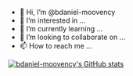- 👋 Hi, I’m @bdaniel-moovency
- 👀 I’m interested in ...
- 🌱 I’m currently learning ...
- 💞️ I’m looking to collaborate on ...
- 📫 How to reach me ...

[![bdaniel-moovency's GitHub stats](https://github-readme-stats.vercel.app/api?username=bdaniel-moovency)](https://github.com/anuraghazra/github-readme-stats)
